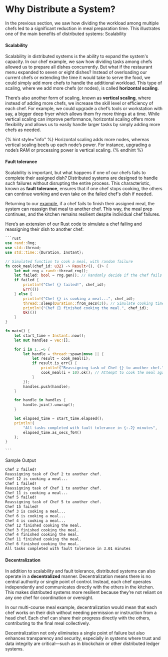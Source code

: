 # Why Distribute a System?

In the previous section, we saw how dividing the workload among multiple chefs led to a significant reduction in meal preparation time. This illustrates one of the main benefits of distributed systems: Scalability

#### Scalability

Scalability in distributed systems is the ability to expand the system's capacity. In our chef example, we saw how dividing tasks among chefs allowed us to prepare all dishes concurrently. But what if the restaurant menu expanded to seven or eight dishes? Instead of overloading our current chefs or extending the time it would take to serve the food, we could simply add more chefs to handle the additional workload. This type of scaling, where we add more chefs (or nodes), is called **horizontal scaling**.

There’s also another form of scaling, known as **vertical scaling**, where instead of adding more chefs, we increase the skill level or efficiency of each chef. For example, we could upgrade a chef’s tools or workstation with say, a bigger deep fryer which allows them fry more things at a time. While vertical scaling can improve performance, horizontal scaling offers more flexibility and allows us to easily handle larger tasks by simply adding more chefs as needed.

{% hint style="info" %}
Horizontal scaling adds more nodes, whereas vertical scaling beefs up each node’s power.  For instance, upgrading a node’s RAM or processing power is vertical scaling.
{% endhint %}

#### Fault tolerance

Scalability is important, but what happens if one of our chefs fails to complete their assigned dish? Distributed systems are designed to handle such failures without disrupting the entire process. This characteristic, known as **fault tolerance**, ensures that if one chef stops cooking, the others can continue working and even take on the failed chef's dish if needed.

Returning to our [example](example.md), if a chef fails to finish their assigned meal, the system can reassign that meal to another chef. This way, the meal prep continues, and the kitchen remains resilient despite individual chef failures.

Here’s an extension of our Rust code to simulate a chef failing and reassigning their dish to another chef:

````rust
```rust
use rand::Rng;
use std::thread;
use std::time::{Duration, Instant};

// Simulated function to cook a meal, with random failure
fn cook_meal(chef_id: u32) -> Result<(), ()> {
    let mut rng = rand::thread_rng();
    let failed: bool = rng.gen(); // Randomly decide if the chef fails
    if failed {
        println!("Chef {} failed!", chef_id);
        Err(())
    } else {
        println!("Chef {} is cooking a meal...", chef_id);
        thread::sleep(Duration::from_secs(3)); // Simulate cooking time (3 seconds as minutes)
        println!("Chef {} finished cooking the meal.", chef_id);
        Ok(())
    }
}

fn main() {
    let start_time = Instant::now();
    let mut handles = vec![];

    for i in 1..=6 {
        let handle = thread::spawn(move || {
            let result = cook_meal(i);
            if result.is_err() {
                println!("Reassigning task of Chef {} to another chef.", i);
                cook_meal(i + 10).ok(); // Attempt to cook the meal again with a new ID
            }
        });
        handles.push(handle);
    }

    for handle in handles {
        handle.join().unwrap();
    }

    let elapsed_time = start_time.elapsed();
    println!(
        "All tasks completed with fault tolerance in {:.2} minutes",
        elapsed_time.as_secs_f64()
    );
}

```
````

Sample Output

```bash
Chef 2 failed!
Reassigning task of Chef 2 to another chef.
Chef 12 is cooking a meal...
Chef 1 failed!
Reassigning task of Chef 1 to another chef.
Chef 11 is cooking a meal...
Chef 5 failed!
Reassigning task of Chef 5 to another chef.
Chef 15 failed!
Chef 3 is cooking a meal...
Chef 6 is cooking a meal...
Chef 4 is cooking a meal...
Chef 12 finished cooking the meal.
Chef 3 finished cooking the meal.
Chef 4 finished cooking the meal.
Chef 11 finished cooking the meal.
Chef 6 finished cooking the meal.
All tasks completed with fault tolerance in 3.01 minutes
```

#### Decentralization

In addition to scalability and fault tolerance, distributed systems can also operate in a **decentralized** manner. Decentralization means there is no central authority or single point of control. Instead, each chef operates independently and communicates directly with the others in the kitchen. This makes distributed systems more resilient because they’re not reliant on any one chef for coordination or oversight.

In our multi-course meal example, decentralization would mean that each chef works on their dish without needing permission or instruction from a head chef. Each chef can share their progress directly with the others, contributing to the final meal collectively.

Decentralization not only eliminates a single point of failure but also enhances transparency and security, especially in systems where trust and data integrity are critical—such as in blockchain or other distributed ledger systems.
